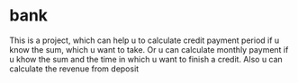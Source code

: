 # bank

This is a project, which can help u to calculate credit payment period if u know the sum, which u want to take. Or u can calculate monthly payment if u khow the sum and the time in which u want to finish a credit. Also u can calculate the revenue from deposit

